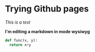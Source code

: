 # Trying Github pages

_This is a test_


__I'm editing a markdown in mode wysiwyg__

```python
def func(x, y):
  return x+y
```


